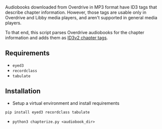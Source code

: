 Audiobooks downloaded from Overdrive in MP3 format have ID3 tags that describe chapter information. 
However, those tags are usable only in Overdrive and Libby media players, and aren't supported in
general media players. 

To that end, this script parses Overdrive audiobooks for the chapter information and adds them as
[ID3v2 chapter tags](http://id3.org/id3v2-chapters-1.0).

## Requirements
- `eyed3`
- `recordclass`
- `tabulate`

## Installation
- Setup a virtual environment and install requirements
```
pip install eyed3 recordclass tabulate
```

- `python3 chapterize.py <audiobook_dir>`
